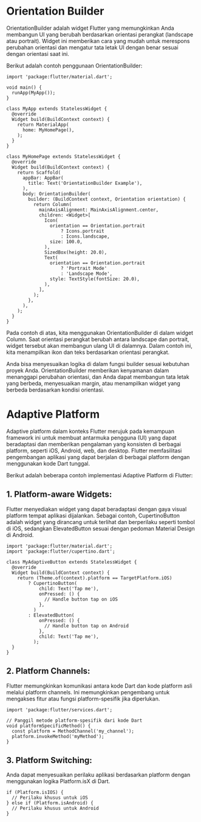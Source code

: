 # Orientation Builder

OrientationBuilder adalah widget Flutter yang memungkinkan Anda membangun UI yang berubah berdasarkan orientasi perangkat (landscape atau portrait). Widget ini memberikan cara yang mudah untuk merespons perubahan orientasi dan mengatur tata letak UI dengan benar sesuai dengan orientasi saat ini.

Berikut adalah contoh penggunaan OrientationBuilder:

    import 'package:flutter/material.dart';
    
    void main() {
      runApp(MyApp());
    }
    
    class MyApp extends StatelessWidget {
      @override
      Widget build(BuildContext context) {
        return MaterialApp(
          home: MyHomePage(),
        );
      }
    }
    
    class MyHomePage extends StatelessWidget {
      @override
      Widget build(BuildContext context) {
        return Scaffold(
          appBar: AppBar(
            title: Text('OrientationBuilder Example'),
          ),
          body: OrientationBuilder(
            builder: (BuildContext context, Orientation orientation) {
              return Column(
                mainAxisAlignment: MainAxisAlignment.center,
                children: <Widget>[
                  Icon(
                    orientation == Orientation.portrait
                        ? Icons.portrait
                        : Icons.landscape,
                    size: 100.0,
                  ),
                  SizedBox(height: 20.0),
                  Text(
                    orientation == Orientation.portrait
                        ? 'Portrait Mode'
                        : 'Landscape Mode',
                    style: TextStyle(fontSize: 20.0),
                  ),
                ],
              );
            },
          ),
        );
      }
    }


Pada contoh di atas, kita menggunakan OrientationBuilder di dalam widget Column. Saat orientasi perangkat berubah antara landscape dan portrait, widget tersebut akan membangun ulang UI di dalamnya. Dalam contoh ini, kita menampilkan ikon dan teks berdasarkan orientasi perangkat.

Anda bisa menyesuaikan logika di dalam fungsi builder sesuai kebutuhan proyek Anda. OrientationBuilder memberikan kenyamanan dalam menanggapi perubahan orientasi, dan Anda dapat membangun tata letak yang berbeda, menyesuaikan margin, atau menampilkan widget yang berbeda berdasarkan kondisi orientasi.

# Adaptive Platform


Adaptive platform dalam konteks Flutter merujuk pada kemampuan framework ini untuk membuat antarmuka pengguna (UI) yang dapat beradaptasi dan memberikan pengalaman yang konsisten di berbagai platform, seperti iOS, Android, web, dan desktop. Flutter memfasilitasi pengembangan aplikasi yang dapat berjalan di berbagai platform dengan menggunakan kode Dart tunggal.

Berikut adalah beberapa contoh implementasi Adaptive Platform di Flutter:

## 1. Platform-aware Widgets:
Flutter menyediakan widget yang dapat beradaptasi dengan gaya visual platform tempat aplikasi dijalankan. Sebagai contoh, CupertinoButton adalah widget yang dirancang untuk terlihat dan berperilaku seperti tombol di iOS, sedangkan ElevatedButton sesuai dengan pedoman Material Design di Android.

    import 'package:flutter/material.dart';
    import 'package:flutter/cupertino.dart';
    
    class MyAdaptiveButton extends StatelessWidget {
      @override
      Widget build(BuildContext context) {
        return (Theme.of(context).platform == TargetPlatform.iOS)
            ? CupertinoButton(
                child: Text('Tap me'),
                onPressed: () {
                  // Handle button tap on iOS
                },
              )
            : ElevatedButton(
                onPressed: () {
                  // Handle button tap on Android
                },
                child: Text('Tap me'),
              );
      }
    }


## 2. Platform Channels:
Flutter memungkinkan komunikasi antara kode Dart dan kode platform asli melalui platform channels. Ini memungkinkan pengembang untuk mengakses fitur atau fungsi platform-spesifik jika diperlukan.


    import 'package:flutter/services.dart';
    
    // Panggil metode platform-spesifik dari kode Dart
    void platformSpecificMethod() {
      const platform = MethodChannel('my_channel');
      platform.invokeMethod('myMethod');
    }


## 3. Platform Switching:
Anda dapat menyesuaikan perilaku aplikasi berdasarkan platform dengan menggunakan logika Platform.isX di Dart.

    if (Platform.isIOS) {
      // Perilaku khusus untuk iOS
    } else if (Platform.isAndroid) {
      // Perilaku khusus untuk Android
    }


